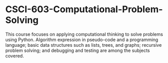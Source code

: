 # CSCI-603-Computational-Problem-Solving
This course focuses on applying computational thinking to solve problems using Python. Algorithm expression in pseudo-code and a programming language; basic data structures such as lists, trees, and graphs; recursive problem solving; and debugging and testing are among the subjects covered.

